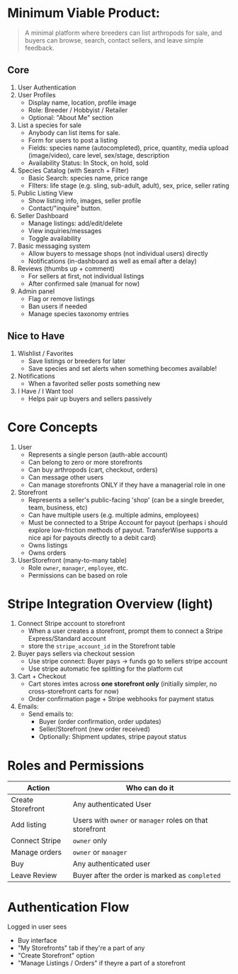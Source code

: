 # Minimum Viable Product:

> A minimal platform where breeders can list arthropods for sale, and buyers can browse, search, contact sellers, and leave simple feedback.

## Core
1. User Authentication
2. User Profiles
    - Display name, location, profile image
    - Role: Breeder / Hobbyist / Retailer
    - Optional: "About Me" section
3. List a species for sale
    - Anybody can list items for sale.
    - Form for users to post a listing
    - Fields: species name (autocompleted), price, quantity, media upload (image/video), care level, sex/stage, description
    - Availability Status: In Stock, on hold, sold
4. Species Catalog (with Search + Filter)
    - Basic Search: species name, price range
    - FIlters: life stage (e.g. sling, sub-adult, adult), sex, price, seller rating
5. Public Listing View
    - Show listing info, images, seller profile
    - Contact/"inquire" button.
6. Seller Dashboard
    - Manage listings: add/edit/delete
    - View inquiries/messages
    - Toggle availability
7. Basic messaging system
    - Allow buyers to message shops (not individual users) directly
    - Notifications (in-dashboard as well as email after a delay)
8. Reviews (thumbs up + comment)
    - For sellers at first, not individual listings
    - After confirmed sale (manual for now)
9. Admin panel
    - Flag or remove listings
    - Ban users if needed
    - Manage species taxonomy entries

## Nice to Have
1. Wishlist / Favorites
    - Save listings or breeders for later
    - Save species and set alerts when something becomes available!
2. Notifications
    - When a favorited seller posts something new
3. I Have / I Want tool
    - Helps pair up buyers and sellers passively

# Core Concepts
1. User
    - Represents a single person (auth-able account)    
    - Can belong to zero or more storefronts
    - Can buy arthropods (cart, checkout, orders)
    - Can message other users
    - Can manage storefronts ONLY if they have a managerial role in one
2. Storefront
    - Represents a seller's public-facing 'shop' (can be a single breeder, team, business, etc)
    - Can have multiple users (e.g. multiple admins, employees)
    - Must be connected to a Stripe Account for payout (perhaps i should explore low-friction methods of payout. TransferWise supports a nice api for payouts directly to a debit card)
    - Owns listings
    - Owns orders
3. UserStorefront (many-to-many table)
    - Role `owner`, `manager`, `employee`, etc.
    - Permissions can be based on role

# Stripe Integration Overview (light)
1. Connect Stripe account to storefront
    - When a user creates a storefront, prompt them to connect a Stripe Express/Standard account
    - store the `stripe_account_id` in the Storefront table
2. Buyer pays sellers via checkout session
    - Use stripe connect: Buyer pays -> funds go to sellers stripe account
    - Use stripe automatic fee splitting for the platform cut
3. Cart + Checkout
    - Cart stores imtes across **one storefront only** (initially simpler, no cross-storefront carts for now)
    - Order confirmation page + Stripe webhooks for payment status
4. Emails:
    - Send emails to:
        - Buyer (order confirmation, order updates)
        - Seller/Storefront (new order received)
        - Optionally: Shipment updates, stripe payout status

# Roles and Permissions
| Action            | Who can do it                                            |
| ----------------- | -------------------------------------------------------- |
| Create Storefront | Any authenticated User                                   |
| Add listing       | Users with `owner` or `manager` roles on that storefront |
| Connect Stripe    | `owner` only                                             |
| Manage orders     | `owner` or `manager`                                     |
| Buy               | Any authenticated user                                   |
| Leave Review      | Buyer after the order is marked as `completed`           |

# Authentication Flow
Logged in user sees
   - Buy interface
   - "My Storefronts" tab if they're a part of any
   - "Create Storefront" option
   - "Manage Listings / Orders" if theyre a part of a storefront
